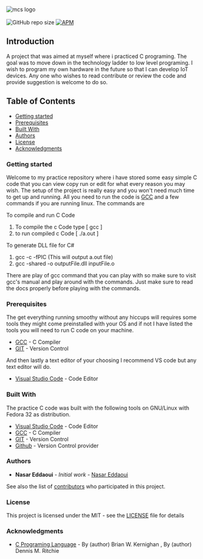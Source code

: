 ![mcs logo](https://github.com/MCS-Unity/mcs-backend/blob/master/resources/mcsunity_logo.png)
<br/><br/>
![GitHub repo size](https://img.shields.io/github/repo-size/Nasar165/c_code)
[![APM](https://img.shields.io/apm/l/vim-mode)](https://github.com/Nasar165/c_code/blob/master/LICENSE)

## Introduction
A project that was aimed at myself where i practiced C programing. The goal was to move down in the 
technology ladder to low level programing. I wish to program my own hardware in the future so that 
I can develop IoT devices. Any one who wishes to read contribute or review the code and provide
suggestion is welcome to do so. 

<!--ts-->

## Table of Contents

- [Getting started](#getting-started)
- [Prerequisites](#prerequisites)
- [Built With](#built-with)
- [Authors](#authors)
- [License](#license)
- [Acknowledgments](#acknowledgments)

<!--te-->

### Getting started
Welcome to my practice repository where i have stored some easy simple C code that you can 
view copy run or edit for what every reason you may wish. The setup of the project is 
really easy and you won't need much time to get up and running. All you need to run the 
code is [GCC](https://gcc.gnu.org/) and a few commands if you are running linux.
The commands are 

To compile and run C Code
1. To compile the c Code type [ gcc <filename> ] 
2. to run compiled c Code [ ./a.out ]

To generate DLL file for C#
1. gcc -c  -fPIC <filename> (This will output a.out file)
2. gcc -shared -o outputFile.dll inputFile.o 

There are play of gcc command that you can play with so make sure to visit gcc's manual 
and play around with the commands. Just make sure to read the docs properly before 
playing with the commands.

### Prerequisites
The get everything running smoothy without any hiccups will requires some tools they might 
come preinstalled with your OS and if not I have listed the tools you will need to run C code
on your machine.

- [GCC](https://gcc.gnu.org/) - C Compiler
- [GIT](https://git-scm.com/) - Version Control

And then lastly a text editor of your choosing I recommend VS code but any text editor will do.
- [Visual Studio Code](https://code.visualstudio.com/) - Code Editor

### Built With

The practice C code was built with the following tools on GNU/Linux with Fedora 32 
as distribution.

- [Visual Studio Code](https://code.visualstudio.com/) - Code Editor
- [GCC](https://gcc.gnu.org/) - C Compiler
- [GIT](https://git-scm.com/) - Version Control
- [Github](https://github.com/) - Version Control provider

### Authors

- **Nasar Eddaoui** - _Initial work_ - [Nasar Eddaoui](https://github.com/Nasar165)

See also the list of [contributors](https://github.com/Xeroxcore/Xeroxcore//graphs/contributors) who participated in this project.

### License

This project is licensed under the MIT - see the [LICENSE](LICENSE) file for details

### Acknowledgments
- [C Programing Language](https://www.amazon.com/Programming-Language-2nd-Brian-Kernighan/dp/0131103628) - By (author)  Brian W. Kernighan , By (author)  Dennis M. Ritchie
